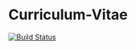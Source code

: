 # Curriculum-Vitae
[![Build Status](https://travis-ci.com/microgenius/Curriculum-Vitae.svg?branch=master)](https://travis-ci.org/microgenius/Curriculum-Vitae)
